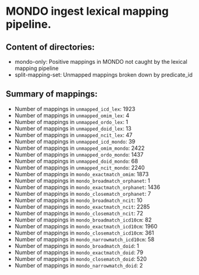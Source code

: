 # MONDO ingest lexical mapping pipeline.
## Content of directories:
* mondo-only: Positive mappings in MONDO not caught by the lexical mapping pipeline
* split-mapping-set: Unmapped mappings broken down by predicate_id
## Summary of mappings:
 * Number of mappings in `unmapped_icd_lex`: 1923
 * Number of mappings in `unmapped_omim_lex`: 4
 * Number of mappings in `unmapped_ordo_lex`: 1
 * Number of mappings in `unmapped_doid_lex`: 13
 * Number of mappings in `unmapped_ncit_lex`: 47
 * Number of mappings in `unmapped_icd_mondo`: 39
 * Number of mappings in `unmapped_omim_mondo`: 2422
 * Number of mappings in `unmapped_ordo_mondo`: 1437
 * Number of mappings in `unmapped_doid_mondo`: 68
 * Number of mappings in `unmapped_ncit_mondo`: 2240
 * Number of mappings in `mondo_exactmatch_omim`: 1873
 * Number of mappings in `mondo_broadmatch_orphanet`: 1
 * Number of mappings in `mondo_exactmatch_orphanet`: 1436
 * Number of mappings in `mondo_closematch_orphanet`: 7
 * Number of mappings in `mondo_broadmatch_ncit`: 10
 * Number of mappings in `mondo_exactmatch_ncit`: 2285
 * Number of mappings in `mondo_closematch_ncit`: 72
 * Number of mappings in `mondo_broadmatch_icd10cm`: 82
 * Number of mappings in `mondo_exactmatch_icd10cm`: 1960
 * Number of mappings in `mondo_closematch_icd10cm`: 361
 * Number of mappings in `mondo_narrowmatch_icd10cm`: 58
 * Number of mappings in `mondo_broadmatch_doid`: 1
 * Number of mappings in `mondo_exactmatch_doid`: 79
 * Number of mappings in `mondo_closematch_doid`: 520
 * Number of mappings in `mondo_narrowmatch_doid`: 2
